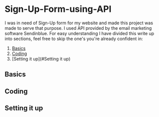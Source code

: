 # Sign-Up-Form-using-API

I was in need of Sign-Up form for my website and made this project was made to serve that purpose. I used API provided by the email marketing software Sendinblue. For easy understanding I have divided this write up into sections, feel free to skip the one's you're already confident in:

1) [Basics](#Basics)
2) [Coding](#Coding)
3) [Setting it up](#Setting it up)

## Basics
## Coding
## Setting it up
